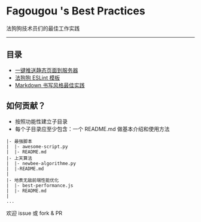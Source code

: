 Fagougou 's Best Practices
============

法狗狗技术员们的最佳工作实践

---

## 目录

* [一键推送静态页面到服务器](https://github.com/fagougou/best-practices/tree/master/auto-scp-to-server)
* [法狗狗 ESLint 模板](https://github.com/fagougou/best-practices/tree/master/fgg-eslint)
* [Markdown 书写风格最佳实践](https://einverne.github.io/markdown-style-guide/zh.html)

## 如何贡献？

- 按照功能性建立子目录
- 每个子目录应至少包含：一个 README.md 做基本介绍和使用方法
  
```
|- 最强脚本
|  |- awesome-script.py
|  |- README.md
|- 上天算法
|  |- newbee-algorithme.py
|  |-README.md
|
|- 地表无敌前端性能优化
|  |- best-performance.js
|  |- README.md
|
...
```

欢迎 issue 或 fork & PR
